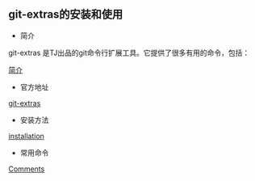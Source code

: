 git-extras的安装和使用
---
- 简介

git-extras 是TJ出品的git命令行扩展工具。它提供了很多有用的命令，包括：

[简介](https://vimeo.com/45506445)

- 官方地址

[git-extras](https://github.com/tj/git-extras)

- 安装方法

[installation](https://github.com/tj/git-extras/blob/master/Installation.md)

- 常用命令

[Comments](https://github.com/tj/git-extras/blob/master/Commands.md)

